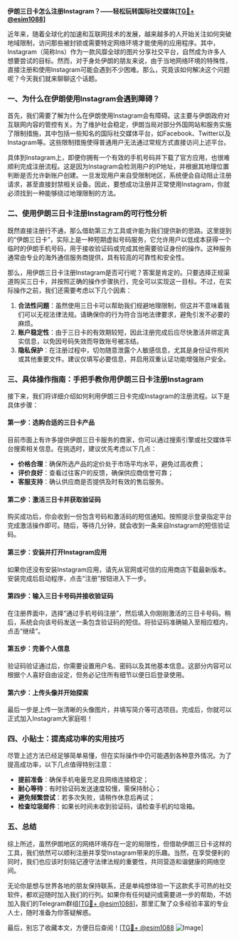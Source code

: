 **伊朗三日卡怎么注册Instagram？——轻松玩转国际社交媒体[[TG💪+ @esim1088](https://t.me/s/esim1088)]**

近年来，随着全球化的加速和互联网技术的发展，越来越多的人开始关注如何突破地域限制，访问那些被封锁或需要特定网络环境才能使用的应用程序。其中，Instagram（简称Ins）作为一款风靡全球的图片分享社交平台，自然成为许多人想要尝试的目标。然而，对于身处伊朗的朋友来说，由于当地网络环境的特殊性，直接注册和使用Instagram可能会遇到不少困难。那么，究竟该如何解决这个问题呢？今天我们就来聊聊这个话题。

### 一、为什么在伊朗使用Instagram会遇到障碍？

首先，我们需要了解为什么在伊朗使用Instagram会有障碍。这主要与伊朗政府对互联网内容的管控有关。为了维护社会稳定，伊朗当局对部分外国网站和服务实施了限制措施，其中包括一些知名的国际社交媒体平台，如Facebook、Twitter以及Instagram等。这些限制措施使得普通用户无法通过常规方式直接访问上述平台。

具体到Instagram上，即便你拥有一个有效的手机号码并下载了官方应用，也很难顺利完成注册流程。这是因为Instagram会检测用户的IP地址，并根据其地理位置判断是否允许新账户创建。一旦发现用户来自受限制地区，系统便会自动阻止注册请求，甚至直接封禁相关设备。因此，要想成功注册并正常使用Instagram，你就必须找到一种能够绕过地理限制的方法。

### 二、使用伊朗三日卡注册Instagram的可行性分析

既然直接注册行不通，那么借助第三方工具或许能为我们提供新的思路。这里提到的“伊朗三日卡”，实际上是一种短期虚拟号码服务，它允许用户以低成本获得一个临时的伊朗手机号码，用于接收验证码或完成其他需要验证身份的操作。这种服务通常由专业的海外通信服务商提供，具有较高的可靠性和安全性。

那么，用伊朗三日卡注册Instagram是否可行呢？答案是肯定的。只要选择正规渠道购买三日卡，并按照正确的操作步骤执行，完全可以实现这一目标。不过，在实际操作之前，我们还需要考虑以下几个因素：

1. **合法性问题**：虽然使用三日卡可以帮助我们规避地理限制，但这并不意味着我们可以无视法律法规。请确保你的行为符合当地法律要求，避免引发不必要的麻烦。
2. **账户稳定性**：由于三日卡的有效期较短，因此注册完成后应尽快激活并绑定真实信息，以免因号码失效而导致账号被冻结。
3. **隐私保护**：在注册过程中，切勿随意泄露个人敏感信息，尤其是身份证件照片或其他重要文件。建议仅填写必要信息，并启用双重认证功能增强账户安全。

### 三、具体操作指南：手把手教你用伊朗三日卡注册Instagram

接下来，我们将详细介绍如何利用伊朗三日卡完成Instagram的注册流程。以下是具体步骤：

#### 第一步：选购合适的三日卡产品
目前市面上有许多提供伊朗三日卡服务的商家，你可以通过搜索引擎或社交媒体平台搜索相关信息。在挑选时，建议优先考虑以下几点：
- **价格合理**：确保所选产品的定价处于市场平均水平，避免过高收费；
- **评价良好**：查看过往客户的反馈，确保供应商信誉可靠；
- **客服支持**：确认供应商是否提供及时有效的售后服务。

#### 第二步：激活三日卡并获取验证码
购买成功后，你会收到一份包含号码和激活码的短信通知。按照提示登录指定平台完成激活操作即可。随后，等待几分钟，就会收到一条来自Instagram的短信验证码。

#### 第三步：安装并打开Instagram应用
如果你还没有安装Instagram应用，请先从官网或可信的应用商店下载最新版本。安装完成后启动程序，点击“注册”按钮进入下一步。

#### 第四步：输入三日卡号码并接收验证码
在注册界面中，选择“通过手机号码注册”，然后填入你刚刚激活的三日卡号码。稍后，系统会向该号码发送一条包含验证码的短信。将验证码准确输入至相应框内，点击“继续”。

#### 第五步：完善个人信息
验证码验证通过后，你需要设置用户名、密码以及其他基本信息。这部分内容可以根据个人喜好自由设定，但务必记住所有细节以便日后登录使用。

#### 第六步：上传头像并开始探索
最后一步是上传一张清晰的头像图片，并填写简介等可选项目。完成后，你就可以正式加入Instagram大家庭啦！

### 四、小贴士：提高成功率的实用技巧

尽管上述方法已经足够简单易懂，但在实际操作中仍可能遇到各种意外情况。为了提高成功率，以下几点值得特别注意：
- **提前准备**：确保手机电量充足且网络连接稳定；
- **耐心等待**：有时验证码发送速度较慢，需保持耐心；
- **避免频繁尝试**：若多次失败，请稍作休息后再试；
- **检查垃圾邮件**：如果长时间未收到验证码，请检查手机的垃圾箱。

### 五、总结

综上所述，虽然伊朗地区的网络环境存在一定的局限性，但借助伊朗三日卡这样的工具，我们依然可以顺利注册并享受Instagram带来的乐趣。当然，在享受便利的同时，我们也应该时刻铭记遵守法律法规的重要性，共同营造和谐健康的网络空间。

无论你是想与世界各地的朋友保持联系，还是单纯想体验一下这款炙手可热的社交软件，都欢迎随时加入我们的行列。如果你有任何疑问或需要进一步的帮助，不妨加入我们的Telegram群组[[TG💪+ @esim1088](https://t.me/s/esim1088)]，那里汇聚了众多经验丰富的专业人士，随时准备为你答疑解惑。

最后，别忘了收藏本文，方便日后查阅！[[TG💪+ @esim1088](https://t.me/s/esim1088) ![Image](https://i.postimg.cc/4NQfJmqS/Snipaste-2025-05-13-00-14-12.png)]